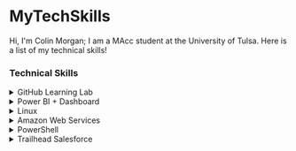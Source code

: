 <h1> MyTechSkills </h1>
Hi, I'm Colin Morgan; I am a MAcc student at the University of Tulsa. Here is a list of my technical skills!

<h3> Technical Skills </h3>

<details><summary>GitHub Learning Lab</summary>
<br> 
Below are courses I have completed on lab.github.com/courses:
<br>
<h4> Courses </h4>
  <ul>
    <li> First Day on GitHub </li>
    <li> First Week on Github </li>
    <li>Through these trainings, I learned how to create my own webpage on GitHub and make it viewable to the public. I also learned how to navigate the GitHub workflow which took a bit of practice. I worked on creating, reviewing, and accepting pull requests as well as managing and resolving merge conflicts.</li>
  </ul>
  <img src="first day.png" alt="day">
  <img src="first week.png" alt="week">
<br>
</details>

<details><summary>Power BI + Dashboard</summary>
<br>
<ul>
  <li> I completed the course Analyzing and Visualizing Data with Power BI on edX.org (below is the course overview). By completing this course, I learned how to upload and manipulate data, define relationships of data and edit queries. I also learned to connect to external data from sources like SQL on Azure.</li>
  </ul>
<img src="Power BI.png" alt="BI">
 <ul>
   <li>This training culminated with me creating a custom dashboard from a set of assigned data. This dashboard was then shared to be used on various platforms. From this course, I gained an overall understanding of how to manipulate and vizualize data for the purpose of creating an effective and efficient dashboard.</li>
   <li> <a href="https://youtu.be/HLRVrwNOCmI">Dashboard Video </a>  </li>
  </ul>
<img src="Dashboard.png" alt="Dash">
<br>
<br>
</details>

<details><summary>Linux</summary>
<br>
  <ul>
  <li> On LinuxAcademy.com, I completed the course LPI Linux Essentials course. Through this course I learned the basics of the Linux comamnd lines including beginner commands along with their respective tacs, commands to change directories and modify files, commands to view system information, and commands to view and alter users and groups along with permissions. </li>
  <li>Also on Linux, I used Virtual Box and Ubuntu to create my own VPN using Algo VPN scripts. I followed a tuturoial provided by trailofbits on GitHub. Through the tutorial provided, I was able to deploy an Algo server, configure VPN clients, create/delete users, and set up a tunnel by using WireGaurd.</li>
  </ul>
<img src="Linux.png" alt="cert">
  <br>
  <img src="Congrats.png" alt="confirm">
<br>
<br>
</details>

<details><summary>Amazon Web Services</summary>
<br>
  <ul>
    <li>I completed the AWS Essentials training course on LinuxAcademy.com. I Learned the basics of Amazon Management Console, Identity and Access Management (IAM), Virtual Private Cloud, Elastic Cloud Compute, Simple Storage Service, Simple Notification System, CloudWatch and CloudTrail management tools, and serverless computing.</li>
    <li>Through the AWS EC2 Management Console, I installed an OpenVPN Access Server. I then configured the server with various secruity settings, established an elastic IP address, and established an SSH connection through my local terminal. I had to make adjustments to the Key Pair permissions using the command line on my local terminal in order to properly connect to the OpenVPN server. Next, to test the server, I openned the server in my web browser to update a few settings and add users. Lastly, I connected to the VPN using the OpenVPN Connect client. </li>
  </ul>
  <img src="AWS Cert.png" alt="awscert">
<br>
<br>
</details>

<details><summary>PowerShell</summary>
<br>
  <ul>
    <li>By completing the PowerShell 5 Essential training through LinkedIn Learning, I gained an understanding of how to run various commands called cmdlets. Many of these commands were centered around being run as an administrator to access and automate Windows features. The get-help command was one of the most useful commands which showed proper syntax for various commands. </li>
  </ul>
  <img src="Powershell.png" alt="another cert">
<br>
<br>
</details>

<details><summary>Trailhead Salesforce</summary>
<br>
  <ul>
    <li>I completed the Trailhead Salesforce Admin Beginner cource which introduced me to the basics of the platform. Salesforce is useful for managing lead and customer data. I learned to effectively model data, create and customize the Lightning app, personalize the mobile app experience, and visualize data by creating reports and dashboards. See examples below.</li>
  </ul>
  <img src="Report.png" alt="report">
  <img src="Dash.png" alt="dash">
<br>
<br>
</details>
